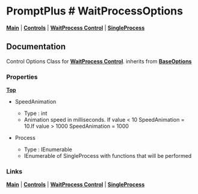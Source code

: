 # PromptPlus # WaitProcessOptions
[**Main**](index.md#help) | 
[**Controls**](index.md#apis) |
[**WaitProcess Control**](waitprocess) |
[**SingleProcess**](singleprocess) 

## Documentation
Control Options Class for [**WaitProcess Control**](waitprocess). inherits from [**BaseOptions**](baseoptions)

### Properties
[**Top**](#promptplus--waitprocessoptions)

- SpeedAnimation 
	- Type : int
	- Animation speed in milliseconds. If value < 10 SpeedAnimation = 10.If value > 1000 SpeedAnimation = 1000

- Process   
	- Type : IEnumerable<SingleProcess>
	- IEnumerable of SingleProcess with functions that will be performed
  
### Links
[**Main**](index.md#help) | 
[**Controls**](index.md#apis) |
[**WaitProcess Control**](waitprocess) |
[**SingleProcess**](singleprocess) 
